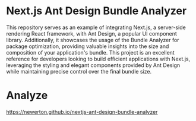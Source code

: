 # Next.js Ant Design Bundle Analyzer

This repository serves as an example of integrating Next.js, a server-side rendering React framework, with Ant Design, a popular UI component library. Additionally, it showcases the usage of the Bundle Analyzer for package optimization, providing valuable insights into the size and composition of your application's bundle. This project is an excellent reference for developers looking to build efficient applications with Next.js, leveraging the styling and elegant components provided by Ant Design while maintaining precise control over the final bundle size.

# Analyze

https://newerton.github.io/nextjs-ant-design-bundle-analyzer